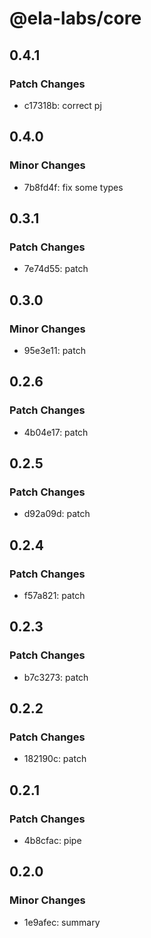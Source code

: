 # @ela-labs/core

## 0.4.1

### Patch Changes

- c17318b: correct pj

## 0.4.0

### Minor Changes

- 7b8fd4f: fix some types

## 0.3.1

### Patch Changes

- 7e74d55: patch

## 0.3.0

### Minor Changes

- 95e3e11: patch

## 0.2.6

### Patch Changes

- 4b04e17: patch

## 0.2.5

### Patch Changes

- d92a09d: patch

## 0.2.4

### Patch Changes

- f57a821: patch

## 0.2.3

### Patch Changes

- b7c3273: patch

## 0.2.2

### Patch Changes

- 182190c: patch

## 0.2.1

### Patch Changes

- 4b8cfac: pipe

## 0.2.0

### Minor Changes

- 1e9afec: summary
